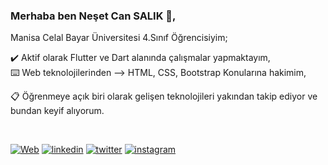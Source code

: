 ### Merhaba ben Neşet Can SALIK :wave:,

Manisa Celal Bayar Üniversitesi 4.Sınıf Öğrencisiyim;

:heavy_check_mark:	 Aktif olarak Flutter ve Dart alanında çalışmalar yapmaktayım,  
:keyboard: Web teknolojilerinden --> HTML, CSS, Bootstrap Konularına hakimim,

:clipboard: Öğrenmeye açık biri olarak gelişen teknolojileri yakından takip ediyor ve bundan keyif alıyorum.

&nbsp;&nbsp;

[![Web](https://img.shields.io/badge/Web-2F95C2?style=for-the-badge&logoColor=white)](https://www.linkedin.com/in/nesetsalik/) 
[![linkedin](https://img.shields.io/badge/Linkedin-2F95C2?style=for-the-badge&logo=Linkedin&logoColor=linkedin)](https://www.linkedin.com/in/nesetsalik/) 
[![twitter](https://img.shields.io/badge/twitter-ffffff?style=for-the-badge&logo=twitter&logoColor=twitter)](https://twitter.com/Cansalik21)
[![instagram](https://img.shields.io/badge/instagram-ffffff?style=for-the-badge&logo=instagram&logoColor=instagram)](https://www.instagram.com/cansalik.21/)

